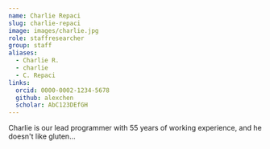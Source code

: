 ```yaml
---
name: Charlie Repaci
slug: charlie-repaci
image: images/charlie.jpg
role: staffresearcher
group: staff
aliases:
  - Charlie R.
  - charlie
  - C. Repaci
links:
  orcid: 0000-0002-1234-5678
  github: alexchen
  scholar: AbC123DEfGH
---
```


Charlie is our lead programmer with 55 years of working experience, and he doesn't like gluten...
